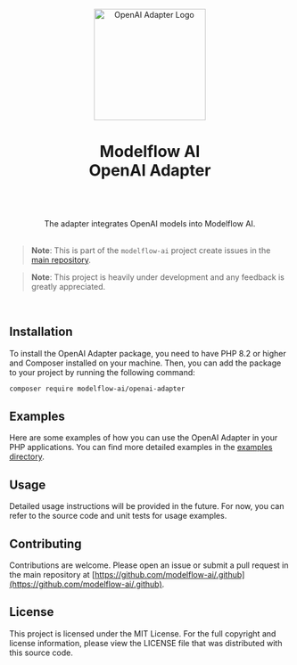 <br/>
<div align="center">
 <img alt="OpenAI Adapter Logo" src="https://avatars.githubusercontent.com/u/152068817?s=768&amp;v=4" width="200" height="200">
</div>

<h1 align="center">
Modelflow AI<br/>
OpenAI Adapter<br/>
<br/>
</h1>

<br/>

<div align="center">
The adapter integrates OpenAI models into Modelflow AI.
</div>

<br/>

> **Note**:
> This is part of the `modelflow-ai` project create issues in the [main repository](https://github.com/modelflow-ai/.github).

> **Note**:
> This project is heavily under development and any feedback is greatly appreciated.

<br/>

## Installation

To install the OpenAI Adapter package, you need to have PHP 8.2 or higher and Composer installed on your machine. Then,
you can add the package to your project by running the following command:

```bash
composer require modelflow-ai/openai-adapter
```

## Examples

Here are some examples of how you can use the OpenAI Adapter in your PHP applications. You can find more detailed
examples in the [examples directory](examples).

## Usage

Detailed usage instructions will be provided in the future. For now, you can refer to the source code and unit tests for
usage examples.

## Contributing

Contributions are welcome. Please open an issue or submit a pull request in the main repository
at [https://github.com/modelflow-ai/.github](https://github.com/modelflow-ai/.github).

## License

This project is licensed under the MIT License. For the full copyright and license information, please view the LICENSE
file that was distributed with this source code.

